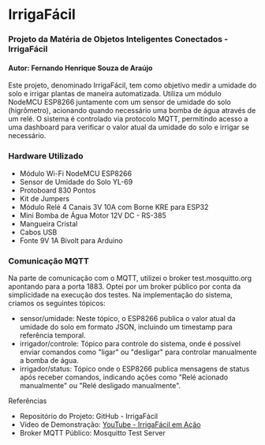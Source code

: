 # IrrigaFácil
### Projeto da Matéria de Objetos Inteligentes Conectados - IrrigaFácil

#### Autor: Fernando Henrique Souza de Araújo

Este projeto, denominado IrrigaFácil, tem como objetivo medir a umidade do solo e irrigar plantas de maneira automatizada. Utiliza um módulo NodeMCU ESP8266 juntamente com um sensor de umidade do solo (higrômetro), acionando quando necessário uma bomba de água através de um relé. O sistema é controlado via protocolo MQTT, permitindo acesso a uma dashboard para verificar o valor atual da umidade do solo e irrigar se necessário.

### Hardware Utilizado
- Módulo Wi-Fi NodeMCU ESP8266
- Sensor de Umidade do Solo YL-69
- Protoboard 830 Pontos
- Kit de Jumpers
- Módulo Relé 4 Canais 3V 10A com Borne KRE para ESP32
- Mini Bomba de Água Motor 12V DC - RS-385
- Mangueira Cristal
- Cabos USB
- Fonte 9V 1A Bivolt para Arduino

### Comunicação MQTT
Na parte de comunicação com o MQTT, utilizei o broker test.mosquitto.org apontando para a porta 1883. Optei por um broker público por conta da simplicidade na execução dos testes. Na implementação do sistema, criamos os seguintes tópicos:

- sensor/umidade: Neste tópico, o ESP8266 publica o valor atual da umidade do solo em formato JSON, incluindo um timestamp para referência temporal.
- irrigador/controle: Tópico para controle do sistema, onde é possível enviar comandos como "ligar" ou "desligar" para controlar manualmente a bomba de água.
- irrigador/status: Tópico onde o ESP8266 publica mensagens de status após receber comandos, indicando ações como "Relé acionado manualmente" ou "Relé desligado manualmente".

Referências
- Repositório do Projeto: GitHub - IrrigaFácil
- Vídeo de Demonstração: [YouTube - IrrigaFácil em Ação](https://youtu.be/_imMiZyLVVk)
- Broker MQTT Público: Mosquitto Test Server
